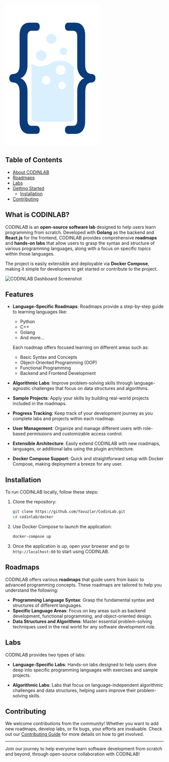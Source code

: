 <img src="https://github.com/Yavuzlar/CodinLab/blob/main/frontend/src/assets/logo/codinlab-logo-main.png?raw=true" alt="CodinLab Logo" width="300" height="450">

## Table of Contents

- [About CODINLAB](#about-codinlab)
- [Roadmaps](#roadmaps)
- [Labs](#labs)
- [Getting Started](#getting-started)
  - [Installation](#installation)
- [Contributing](#contributing)

## What is CODINLAB?

CODINLAB is an **open-source software lab** designed to help users learn programming from scratch. Developed with **Golang** as the backend and **React.js** for the frontend, CODINLAB provides comprehensive **roadmaps** and **hands-on labs** that allow users to grasp the syntax and structure of various programming languages, along with a focus on specific topics within those languages. 

The project is easily extensible and deployable via **Docker Compose**, making it simple for developers to get started or contribute to the project.

![CODINLAB Dashboard Screenshot](https://github.com/codinlab/codinlab/blob/master/static/img/dashboard.png?raw=true)

## Features

- **Language-Specific Roadmaps**: Roadmaps provide a step-by-step guide to learning languages like:
  - Python
  - C++
  - Golang
  - And more...
  
  Each roadmap offers focused learning on different areas such as:
    - Basic Syntax and Concepts
    - Object-Oriented Programming (OOP)
    - Functional Programming
    - Backend and Frontend Development

- **Algorithmic Labs**: Improve problem-solving skills through language-agnostic challenges that focus on data structures and algorithms.
  
- **Sample Projects**: Apply your skills by building real-world projects included in the roadmaps.
  
- **Progress Tracking**: Keep track of your development journey as you complete labs and projects within each roadmap.

- **User Management**: Organize and manage different users with role-based permissions and customizable access control.

- **Extensible Architecture**: Easily extend CODINLAB with new roadmaps, languages, or additional labs using the plugin architecture.

- **Docker Compose Support**: Quick and straightforward setup with Docker Compose, making deployment a breeze for any user.

## Installation

To run CODINLAB locally, follow these steps:

1. Clone the repository:

    ```bash
    git clone https://github.com/Yavuzlar/CodinLab.git
    cd codinlab/docker
    ```

2. Use Docker Compose to launch the application:

    ```bash
    docker-compose up
    ```

3. Once the application is up, open your browser and go to `http://localhost:80` to start using CODINLAB.

## Roadmaps

CODINLAB offers various **roadmaps** that guide users from basic to advanced programming concepts. These roadmaps are tailored to help you understand the following:

- **Programming Language Syntax**: Grasp the fundamental syntax and structures of different languages.
- **Specific Language Areas**: Focus on key areas such as backend development, functional programming, and object-oriented design.
- **Data Structures and Algorithms**: Master essential problem-solving techniques used in the real world for any software development role.

## Labs

CODINLAB provides two types of labs:
- **Language-Specific Labs**: Hands-on labs designed to help users dive deep into specific programming languages with exercises and sample projects.
  
- **Algorithmic Labs**: Labs that focus on language-independent algorithmic challenges and data structures, helping users improve their problem-solving skills.

## Contributing

We welcome contributions from the community! Whether you want to add new roadmaps, develop labs, or fix bugs, your efforts are invaluable. Check out our [Contributing Guide](CONTRIBUTING.md) for more details on how to get involved.

---

Join our journey to help everyone learn software development from scratch and beyond, through open-source collaboration with CODINLAB!
